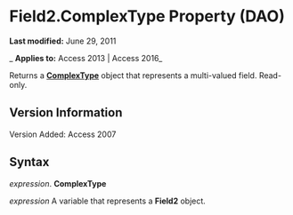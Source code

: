 
# Field2.ComplexType Property (DAO)

 **Last modified:** June 29, 2011

 _ **Applies to:** Access 2013 | Access 2016_

Returns a  **[ComplexType](fc9bdebe-e432-e530-6b1f-8680b9dfe870.md)** object that represents a multi-valued field. Read-only.


## Version Information

Version Added: Access 2007 


## Syntax

 _expression_. **ComplexType**

 _expression_ A variable that represents a **Field2** object.

